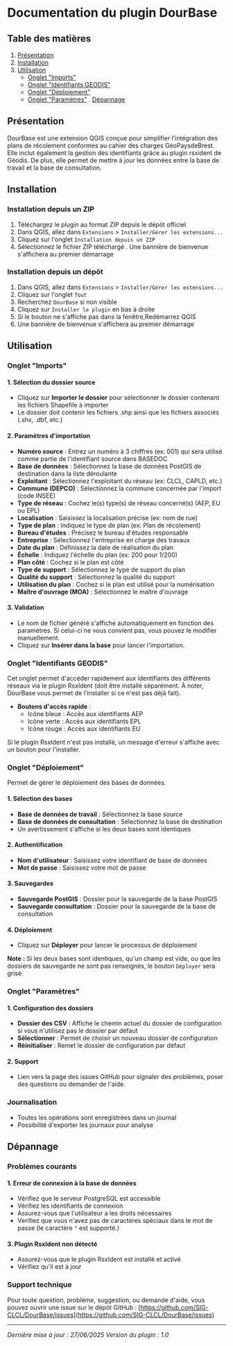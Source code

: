 # Documentation du plugin DourBase

## Table des matières
1. [Présentation](#présentation)
2. [Installation](#installation)
3. [Utilisation](#utilisation)
   - [Onglet "Imports"](#onglet-imports)
   - [Onglet "Identifiants GEODIS"](#onglet-identifiants-geodis)
   - [Onglet "Déploiement"](#onglet-déploiement)
   - [Onglet "Paramètres"](#onglet-paramètres)
. [Dépannage](#dépannage)

## Présentation

DourBase est une extension QGIS conçue pour simplifier l'intégration des plans de récolement conformes au cahier des charges GéoPaysdeBrest. Elle inclut également la gestion des identifiants grâce au plugin rsxident de Géodis. De plus, elle permet de mettre à jour les données entre la base de travail et la base de consultation.

## Installation

### Installation depuis un ZIP
1. Téléchargez le plugin au format ZIP depuis le dépôt officiel
2. Dans QGIS, allez dans `Extensions` > `Installer/Gérer les extensions...`
3. Cliquez sur l'onglet `Installation depuis un ZIP`
4. Sélectionnez le fichier ZIP téléchargé
. Une bannière de bienvenue s'affichera au premier démarrage

### Installation depuis un dépôt
1. Dans QGIS, allez dans `Extensions` > `Installer/Gérer les extensions...`
2. Cliquez sur l'onglet `Tout`
3. Recherchez `DourBase` si non visible
4. Cliquez sur `Installer le plugin` en bas à droite
5. Si le bouton ne s'affiche pas dans la fenêtre,Redémarrez QGIS
6. Une bannière de bienvenue s'affichera au premier démarrage

## Utilisation

### Onglet "Imports"

#### 1. Sélection du dossier source
- Cliquez sur **Importer le dossier** pour sélectionner le dossier contenant les fichiers Shapefile à importer
- Le dossier doit contenir les fichiers .shp ainsi que les fichiers associés (.shx, .dbf, etc.)

#### 2. Paramètres d'importation
- **Numéro source** : Entrez un numéro à 3 chiffres (ex: 001) qui sera utilisé comme partie de l'identifiant source dans BASEDOC
- **Base de données** : Sélectionnez la base de données PostGIS de destination dans la liste déroulante
- **Exploitant** : Sélectionnez l'exploitant du réseau (ex: CLCL, CAPLD, etc.)
- **Commune (DEPCO)** : Sélectionnez la commune concernée par l'import (code INSEE)
- **Type de réseau** : Cochez le(s) type(s) de réseau concerné(s) (AEP, EU ou EPL)
- **Localisation** : Saisissez la localisation précise (ex: nom de rue)
- **Type de plan** : Indiquez le type de plan (ex: Plan de récolement)
- **Bureau d'études** : Précisez le bureau d'études responsable
- **Entreprise** : Sélectionnez l'entreprise en charge des travaux
- **Date du plan** : Définissez la date de réalisation du plan
- **Échelle** : Indiquez l'échelle du plan (ex: 200 pour 1/200)
- **Plan côté** : Cochez si le plan est côté
- **Type de support** : Sélectionnez le type de support du plan
- **Qualité du support** : Sélectionnez la qualité du support
- **Utilisation du plan** : Cochez si le plan est utilisé pour la numérisation
- **Maître d'ouvrage (MOA)** : Sélectionnez le maître d'ouvrage

#### 3. Validation
- Le nom de fichier généré s'affiche automatiquement en fonction des paramètres. Si celui-ci ne vous convient pas, vous pouvez le modifier manuellement.
- Cliquez sur **Insérer dans la base** pour lancer l'importation.

### Onglet "Identifiants GEODIS"

Cet onglet permet d'accéder rapidement aux identifiants des différents réseaux via le plugin RsxIdent (doit être installé séparément. À noter, DourBase vous permet de l'installer si ce n'est pas déjà fait).

- **Boutons d'accès rapide** :
  - Icône bleue : Accès aux identifiants AEP
  - Icône verte : Accès aux identifiants EPL
  - Icône rouge : Accès aux identifiants EU

Si le plugin RsxIdent n'est pas installé, un message d'erreur s'affiche avec un bouton pour l'installer.

### Onglet "Déploiement"

Permet de gérer le déploiement des bases de données.

#### 1. Sélection des bases
- **Base de données de travail** : Sélectionnez la base source
- **Base de données de consultation** : Sélectionnez la base de destination
- Un avertissement s'affiche si les deux bases sont identiques

#### 2. Authentification
- **Nom d'utilisateur** : Saisissez votre identifiant de base de données
- **Mot de passe** : Saisissez votre mot de passe

#### 3. Sauvegardes
- **Sauvegarde PostGIS** : Dossier pour la sauvegarde de la base PostGIS
- **Sauvegarde consultation** : Dossier pour la sauvegarde de la base de consultation

#### 4. Déploiement
- Cliquez sur **Déployer** pour lancer le processus de déploiement

**Note :** Si les deux bases sont identiques, qu'un champ est vide, ou que les dossiers de sauvegarde ne sont pas renseignés, le bouton `Déployer` sera grisé.
### Onglet "Paramètres"

#### 1. Configuration des dossiers
- **Dossier des CSV** : Affiche le chemin actuel du dossier de configuration si vous n'utilisez pas le dossier par défaut
- **Sélectionner** : Permet de choisir un nouveau dossier de configuration
- **Réinitialiser** : Remet le dossier de configuration par défaut

#### 2. Support
- Lien vers la page des issues GitHub pour signaler des problèmes, poser des questions ou demander de l'aide.

### Journalisation
- Toutes les opérations sont enregistrées dans un journal
- Possibilité d'exporter les journaux pour analyse


## Dépannage

### Problèmes courants

#### 1. Erreur de connexion à la base de données
- Vérifiez que le serveur PostgreSQL est accessible
- Vérifiez les identifiants de connexion
- Assurez-vous que l'utilisateur a les droits nécessaires
- Verifiez que vous n'avez pas de caractères spéciaux dans le mot de passe (le caractère `"` est supporté.)

#### 3. Plugin RsxIdent non détecté
- Assurez-vous que le plugin RsxIdent est installé et activé
- Vérifiez qu'il est à jour

### Support technique
Pour toute question, problème, suggestion, ou demande d'aide, vous pouvez ouvrir une issue sur le dépôt GitHub : [https://github.com/SIG-CLCL/DourBase/issues](https://github.com/SIG-CLCL/DourBase/issues)

---

*Dernière mise à jour : 27/06/2025*
*Version du plugin : 1.0*
